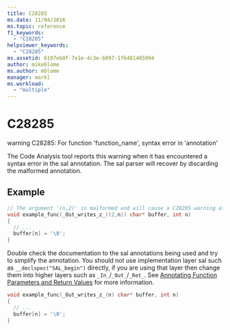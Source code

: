 ```yaml
---
title: C28285
ms.date: 11/04/2016
ms.topic: reference
f1_keywords:
  - "C28285"
helpviewer_keywords:
  - "C28285"
ms.assetid: 6197eb0f-7e1e-4c3e-b097-1f6481405994
author: mikeblome
ms.author: mblome
manager: markl
ms.workload:
  - "multiple"
---
```

# C28285
warning C28285: For function 'function_name', syntax error in 'annotation'

 The Code Analysis tool reports this warning when it has encountered a syntax error in the sal annotation.  The sal parser will recover by discarding the malformed annotation.
 
 ## Example
 
```cpp
// The argument '(n,2)' is malformed and will cause a C28285 warning after the _Out_writes_z_ macro is expanded.
void example_func(_Out_writes_z_((2,n)) char* buffer, int n)
{
  // ...
  buffer[n] = '\0';
}
```
Double check the documentation to the sal annotations being used and try to simplify the annotation.  You should not use implementation layer sal such as `__declspec("SAL_begin")` directly, if you are using that layer then change them into higher layers such as `_In_`/`_Out_`/`_Ret_`.  See [Annotating Function Parameters and Return Values](annotating-function-parameters-and-return-values.md) for more information.

```cpp
void example_func(_Out_writes_z_(n) char* buffer, int n)
{
  // ...
  buffer[n] = '\0';
}
```

